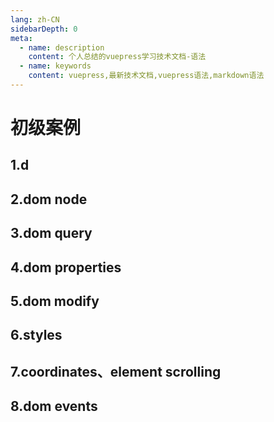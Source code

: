 ```yaml
---
lang: zh-CN
sidebarDepth: 0
meta:
  - name: description
    content: 个人总结的vuepress学习技术文档-语法
  - name: keywords
    content: vuepress,最新技术文档,vuepress语法,markdown语法
---
```


# 初级案例

## 1.d

## 2.dom node

## 3.dom query

## 4.dom properties

## 5.dom modify

## 6.styles

## 7.coordinates、element scrolling

## 8.dom events
